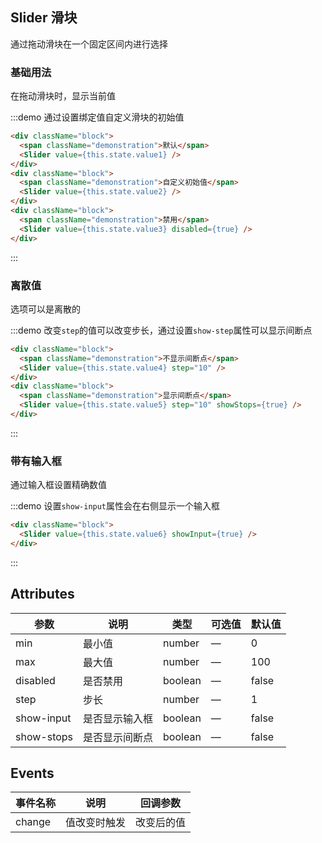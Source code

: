 ## Slider 滑块

通过拖动滑块在一个固定区间内进行选择

### 基础用法

在拖动滑块时，显示当前值

:::demo 通过设置绑定值自定义滑块的初始值
```html
<div className="block">
  <span className="demonstration">默认</span>
  <Slider value={this.state.value1} />
</div>
<div className="block">
  <span className="demonstration">自定义初始值</span>
  <Slider value={this.state.value2} />
</div>
<div className="block">
  <span className="demonstration">禁用</span>
  <Slider value={this.state.value3} disabled={true} />
</div>
```
:::

### 离散值

选项可以是离散的

:::demo 改变`step`的值可以改变步长，通过设置`show-step`属性可以显示间断点
```html
<div className="block">
  <span className="demonstration">不显示间断点</span>
  <Slider value={this.state.value4} step="10" />
</div>
<div className="block">
  <span className="demonstration">显示间断点</span>
  <Slider value={this.state.value5} step="10" showStops={true} />
</div>
```
:::

### 带有输入框

通过输入框设置精确数值

:::demo 设置`show-input`属性会在右侧显示一个输入框
```html
<div className="block">
  <Slider value={this.state.value6} showInput={true} />
</div>
```
:::

## Attributes
| 参数      | 说明          | 类型      | 可选值                           | 默认值  |
|---------- |-------------- |---------- |--------------------------------  |-------- |
| min | 最小值 | number | — | 0 |
| max | 最大值 | number | — | 100 |
| disabled | 是否禁用 | boolean | — | false |
| step | 步长 | number | — | 1 |
| show-input | 是否显示输入框 | boolean | — | false |
| show-stops | 是否显示间断点 | boolean | — | false |

## Events
| 事件名称      | 说明    | 回调参数      |
|---------- |-------- |---------- |
| change | 值改变时触发 | 改变后的值 |
